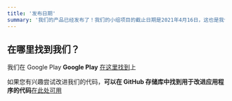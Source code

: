 ```yaml
---
title: '发布日期'
summary: '我们的产品已经发布了！我们的小组项目的截止日期是2021年4月16日，这也是我们为您带来产品的时间。'
---
```


## 在哪里找到我们？

我们在 Google Play **Google Play** [在这里找到](https://play.google.com/store/apps/details?id=com.symput.mathkeyboard)上

如果您有兴趣尝试改进我们的代码，**可以在 GitHub 存储库中找到用于改进应用程序的代码**[在此处可用](https://github.com/LefalChizzle/X15Symput)
